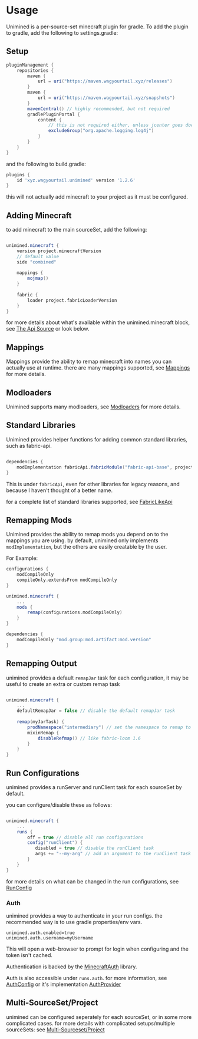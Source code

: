# Usage

Unimined is a per-source-set minecraft plugin for gradle.
To add the plugin to gradle,
add the following to settings.gradle:

## Setup

```gradle
pluginManagement {
    repositories {
        maven {
            url = uri("https://maven.wagyourtail.xyz/releases")
        }
        maven {
            url = uri("https://maven.wagyourtail.xyz/snapshots")
        }
        mavenCentral() // highly recommended, but not required
        gradlePluginPortal {
            content {
                // this is not required either, unless jcenter goes down again, then it might fix things
                excludeGroup("org.apache.logging.log4j")
            }
        }
    }
}
```

and the following to build.gradle:

```gradle
plugins {
    id 'xyz.wagyourtail.unimined' version '1.2.6'
}
```

this will not actually add minecraft to your project as it must be configured.

## Adding Minecraft

to add minecraft to the main sourceSet, add the following:
```gradle

unimined.minecraft {
    version project.minecraftVersion
    // default value
    side "combined" 
    
    mappings {
        mojmap()
    }
    
    fabric {
        loader project.fabricLoaderVersion
    }
}

```

for more details about what's available within the unimined.minecraft block, see [The Api Source](/src/api/kotlin/xyz/wagyourtail/unimined/api/minecraft/MinecraftConfig.kt) or look below.

## Mappings

Mappings provide the ability to remap minecraft into names you can actually use at runtime.
there are many mappings supported, see [Mappings](MAPPINGS.md) for more details.

## Modloaders

Unimined supports many modloaders, see [Modloaders](MODLOADERS.md) for more details.

## Standard Libraries

Unimined provides helper functions for adding common standard libraries, such as fabric-api.

```gradle

dependencies {
    modImplementation fabricApi.fabricModule("fabric-api-base", project.fabricApiVersion)
}

```

This is under `fabricApi`, even for other libraries for legacy reasons, and because I haven't thought of a better name.

for a complete list of standard libraries supported, see [FabricLikeApi](/src/api/kotlin/xyz/wagyourtail/unimined/api/minecraft/patch/fabric/FabricLikeApiExtension.kt)

## Remapping Mods

Unimined provides the ability to remap mods you depend on to the mappings you are using.
by default, unimined only implements `modImplementation`, but the others are easily creatable by the user.

For Example:
```gradle
configurations {
    modCompileOnly
    compileOnly.extendsFrom modCompileOnly
}

unimined.minecraft {
    ...
    mods {
        remap(configurations.modCompileOnly)
    }
}

dependencies {
    modCompileOnly "mod.group:mod.artifact:mod.version"
}
```

## Remapping Output

unimined provides a default `remapJar` task for each configuration, it may be useful to create an extra or custom remap task

```gradle

unimined.minecraft {
    ...
    defaultRemapJar = false // disable the default remapJar task
    
    remap(myJarTask) {
        prodNamespace("intermediary") // set the namespace to remap to
        mixinRemap {
            disableRefmap() // like fabric-loom 1.6
        }
    }
}

```

## Run Configurations

unimined provides a runServer and runClient task for each sourceSet by default.

you can configure/disable these as follows:
```gradle

unimined.minecraft {
    ...
    runs {
        off = true // disable all run configurations
        config("runClient") {
           disabled = true // disable the runClient task
           args += "--my-arg" // add an argument to the runClient task
        }
    }
}

```

for more details on what can be changed in the run configurations, see [RunConfig](/src/api/kotlin/xyz/wagyourtail/unimined/api/runs/RunConfig.kt)

### Auth
unimined provides a way to authenticate in your run configs.
the recommended way is to use gradle properties/env vars.

```properties
unimined.auth.enabled=true
unimined.auth.username=myUsername
```

This will open a web-browser to prompt for login when configuring and the token isn't cached.

Authentication is backed by the [MinecraftAuth](https://github.com/RaphiMC/MinecraftAuth) library.

Auth is also accessible under `runs.auth`.
for more information, see [AuthConfig](/src/api/kotlin/xyz/wagyourtail/unimined/api/runs/auth/AuthConfig.kt)
or it's implementation [AuthProvider](/src/runs/kotlin/xyz/wagyourtail/unimined/internal/runs/auth/AuthProvider.kt)

## Multi-SourceSet/Project

unimined can be configured seperately for each sourceSet, or in some more complicated cases.
for more details with complicated setups/multiple sourceSets: see [Multi-Sourceset/Project](MULTIPLE.md)